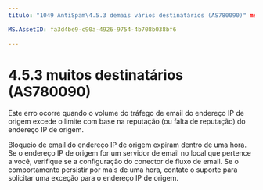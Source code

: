 ```yaml
---
título: "1049 AntiSpam\4.5.3 demais vários destinatários (AS780090)" ms.author: chrisda autor: Gerenciador de chrisda: serdars ms.date: 9/28/2018 ms.audience: ms.topic de profissionais de TI: ROBOTS do artigo: NOINDEX, NOFOLLOW localization_priority: prioridade

MS.AssetID: fa3d4be9-c90a-4926-9754-4b708b038bf6

---
```




# <a name="453-too-many-recipients-as780090"></a>4.5.3 muitos destinatários (AS780090)

Este erro ocorre quando o volume do tráfego de email do endereço IP de origem excede o limite com base na reputação (ou falta de reputação) do endereço IP de origem.
  
Bloqueio de email do endereço IP de origem expiram dentro de uma hora. Se o endereço IP de origem for um servidor de email no local que pertence a você, verifique se a configuração do conector de fluxo de email. Se o comportamento persistir por mais de uma hora, contate o suporte para solicitar uma exceção para o endereço IP de origem.
  

